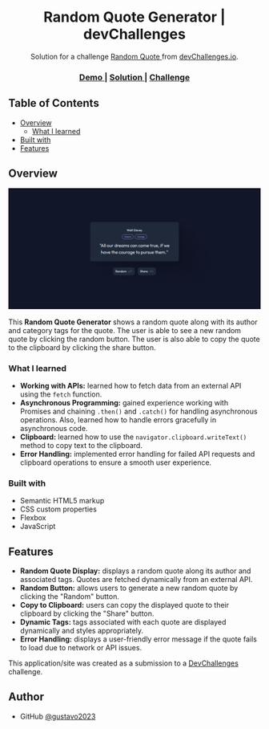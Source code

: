 <!-- Please update value in the {}  -->

<h1 align="center">Random Quote Generator | devChallenges</h1>

<div align="center">
   Solution for a challenge <a href="https://devchallenges.io/challenge/random-quote" target="_blank">Random Quote
</a> from <a href="http://devchallenges.io" target="_blank">devChallenges.io</a>.
</div>

<div align="center">
  <h3>
    <a href="https://gustavo2023.github.io/random-quote-generator/">
      Demo
    </a>
    <span> | </span>
    <a href="https://devchallenges.io/solution/46884">
      Solution
    </a>
    <span> | </span>
    <a href="https://devchallenges.io/challenge/random-quote">
      Challenge
    </a>
  </h3>
</div>

<!-- TABLE OF CONTENTS -->

## Table of Contents

- [Overview](#overview)
  - [What I learned](#what-i-learned)
- [Built with](#built-with)
- [Features](#features)

<!-- OVERVIEW -->

## Overview

![screenshot](./design/screencapture.png)

This **Random Quote Generator** shows a random quote along with its author and category tags for the quote. The user is able to see a new random quote by clicking the random button. The user is also able to copy the quote to the clipboard by clicking the share button.

### What I learned

- **Working with APIs:** learned how to fetch data from an external API using the ```fetch``` function.
- **Asynchronous Programming:** gained experience working with Promises and chaining ```.then()``` and ```.catch()``` for handling asynchronous operations. Also, learned how to handle errors gracefully in asynchronous code.
- **Clipboard:** learned how to use the ```navigator.clipboard.writeText()``` method to copy text to the clipboard.
- **Error Handling:** implemented error handling for failed API requests and clipboard operations to ensure a smooth user experience.

### Built with

- Semantic HTML5 markup
- CSS custom properties
- Flexbox
- JavaScript

## Features

- **Random Quote Display:** displays a random quote along its author and associated tags. Quotes are fetched dynamically from an external API.
- **Random Button:** allows users to generate a new random quote by clicking the "Random" button.
- **Copy to Clipboard:** users can copy the displayed quote to their clipboard by clicking the "Share" button.
- **Dynamic Tags:** tags associated with each quote are displayed dynamically and styles appropriately.
- **Error Handling:** displays a user-friendly error message if the quote fails to load due to network or API issues.

This application/site was created as a submission to a [DevChallenges](https://devchallenges.io/challenges-dashboard) challenge.

## Author

- GitHub [@gustavo2023](https://github.com/gustavo2023)
